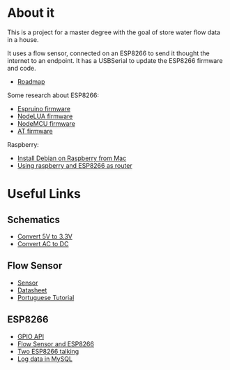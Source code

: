 # About it

This is a project for a master degree with the goal of store water flow data in a house.

It uses a flow sensor, connected on an ESP8266 to send it thought the internet to an endpoint.
It has a USBSerial to update the ESP8266 firmware and code.

* [Roadmap](https://github.com/ericmaicon/water-sensor/blob/master/docs/Roadmap.md)

Some research about ESP8266:

* [Espruino firmware](https://github.com/ericmaicon/water-sensor/blob/master/docs/Espruino.md)
* [NodeLUA firmware](https://github.com/ericmaicon/water-sensor/blob/master/docs/Nodelua.md)
* [NodeMCU firmware](https://github.com/ericmaicon/water-sensor/blob/master/docs/Nodemcu.md)
* [AT firmware](https://github.com/ericmaicon/water-sensor/blob/master/docs/AT.md)

Raspberry:

* [Install Debian on Raspberry from Mac](https://github.com/ericmaicon/water-sensor/blob/master/docs/Install-Raspberry.md)
* [Using raspberry and ESP8266 as router](https://github.com/ericmaicon/water-sensor/blob/master/docs/Raspberry.md)

# Useful Links

## Schematics
* [Convert 5V to 3.3V](http://kb.kaminskiengineering.com/node/171)
* [Convert AC to DC](http://www.elprocus.com/steps-to-convert-the-230v-ac-to-5v-dc/)

## Flow Sensor
* [Sensor](http://www.seeedstudio.com/wiki/G1'1/4_Water_Flow_sensor)
* [Datasheet](http://www.seeedstudio.com/depot/datasheet/water%20flow%20sensor%20datasheet.pdf)
* [Portuguese Tutorial](http://labdegaragem.com/profiles/blogs/tutorial-como-utilizar-o-sensor-de-fluxo-de-agua)

## ESP8266
* [GPIO API](http://esp8266.co.uk/tutorials/introduction-to-the-gpio-api/)
* [Flow Sensor and ESP8266](http://www.esp8266.com/viewtopic.php?f=18&t=5624)
* [Two ESP8266 talking](http://randomnerdtutorials.com/how-to-make-two-esp8266-talk/)
* [Log data in MySQL](https://primalcortex.wordpress.com/2015/02/19/esp8266-logging-data-in-a-mysql-database/)